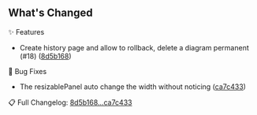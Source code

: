 ## What's Changed

✨ Features

- Create history page and allow to rollback, delete a diagram permanent (#18) ([8d5b168](../../commit/8d5b168))

🐛 Bug Fixes

- The resizablePanel auto change the width without noticing ([ca7c433](../../commit/ca7c433))


📋 Full Changelog: [8d5b168...ca7c433](../../compare/8d5b168...ca7c433)